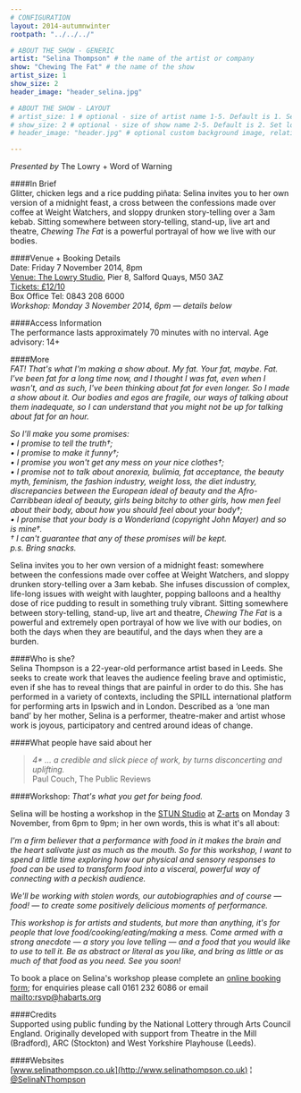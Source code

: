 ```yaml
---
# CONFIGURATION
layout: 2014-autumnwinter
rootpath: "../../../"

# ABOUT THE SHOW - GENERIC
artist: "Selina Thompson" # the name of the artist or company
show: "Chewing The Fat" # the name of the show
artist_size: 1
show_size: 2
header_image: "header_selina.jpg"    

# ABOUT THE SHOW - LAYOUT
# artist_size: 1 # optional - size of artist name 1-5. Default is 1. Set longer names to lower values
# show_size: 2 # optional - size of show name 2-5. Default is 2. Set longer names to lower values
# header_image: "header.jpg" # optional custom background image, relative to current page

---
```

*Presented by* The Lowry + Word of Warning      
       
####In Brief      
Glitter, chicken legs and a rice pudding piñata: Selina invites you to her own version of a midnight feast, a cross between the confessions made over coffee at Weight Watchers, and sloppy drunken story-telling over a 3am kebab. Sitting somewhere between story-telling, stand-up, live art and theatre, *Chewing The Fat* is a powerful portrayal of how we live with our bodies.      
        
####Venue + Booking Details    
Date: Friday 7 November 2014, 8pm     
[Venue: The Lowry Studio](http://www.thelowry.com/plan-your-visit/getting-here), Pier 8, Salford Quays, M50 3AZ    
[Tickets: £12/10](http://www.thelowry.com/event/chewing-the-fat)        
Box Office Tel: 0843 208 6000        
*Workshop: Monday 3 November 2014, 6pm — details below* 
        
####Access Information        
The performance lasts approximately 70 minutes with no interval. Age advisory: 14+        
       
####More            
*FAT! That's what I'm making a show about. My fat. Your fat, maybe. Fat. I've been fat for a long time now, and I thought I was fat, even when I wasn't, and as such, I've been thinking about fat for even longer. So I made a show about it. Our bodies and egos are fragile, our ways of talking about them inadequate, so I can understand that you might not be up for talking about fat for an hour.*        
        
*So I'll make you some promises:*       
*• I promise to tell the truth†;*        
*• I promise to make it funny†;*        
*• I promise you won't get any mess on your nice clothes†;*        
*• I promise not to talk about anorexia, bulimia, fat acceptance, the beauty myth, feminism, the fashion industry, weight loss, the diet industry, discrepancies between the European ideal of beauty and the Afro-Carribbean ideal of beauty, girls being bitchy to other girls, how men feel about their body, about how you should feel about your body†;*        
*• I promise that your body is a Wonderland (copyright John Mayer) and so is mine†.*       
*† I can't guarantee that any of these promises will be kept.*        
*p.s. Bring snacks.*        
        
Selina invites you to her own version of a midnight feast: somewhere between the confessions made over coffee at Weight Watchers, and sloppy drunken story-telling over a 3am kebab. She infuses discussion of complex, life-long issues with weight with laughter, popping balloons and a healthy dose of rice pudding to result in something truly vibrant. Sitting somewhere between story-telling, stand-up, live art and theatre, *Chewing The Fat* is a powerful and extremely open portrayal of how we live with our bodies, on both the days when they are beautiful, and the days when they are a burden.          
             
####Who is she?    
Selina Thompson is a 22-year-old performance artist based in Leeds. She seeks to create work that leaves the audience feeling brave and optimistic, even if she has to reveal things that are painful in order to do this. She has performed in a variety of contexts, including the SPILL international platform for performing arts in Ipswich and in London. Described as a ‘one man band’ by her mother, Selina is a performer, theatre-maker and artist whose work is joyous, participatory and centred around ideas of change.       
        
####What people have said about her         
>*4\* … a credible and slick piece of work, by turns disconcerting and uplifting.*<br>Paul Couch, The Public Reviews        
        
####Workshop: *That's what you get for being food.*    
       
Selina will be hosting a workshop in the [STUN Studio](http://stunlive.com) at [Z-arts](http://www.z-arts.org/about-us/getting-here) on Monday 3 November, from 6pm to 9pm; in her own words, this is what it's all about: 
       
*I'm a firm believer that a performance with food in it makes the brain and the heart salivate just as much as the mouth. So for this workshop, I want to spend a little time exploring how our physical and sensory responses to food can be used to transform food into a visceral, powerful way of connecting with a peckish audience.*   
       
*We'll be working with stolen words, our autobiographies and of course — food! — to create some positively delicious moments of performance.* 
       
*This workshop is for artists and students, but more than anything, it's for people that love food/cooking/eating/making a mess. Come armed with a strong anecdote — a story you love telling — and a food that you would like to use to tell it. Be as abstract or literal as you like, and bring as little or as much of that food as you need. See you soon!*  
       
To book a place on Selina's workshop please complete an [online booking form](http://habarts.wufoo.eu/forms/workshop-booking-form); for enquiries please call 0161 232 6086 or email <mailto:rsvp@habarts.org>       
       
####Credits    
Supported using public funding by the National Lottery through Arts Council England. Originally developed with support from Theatre in the Mill (Bradford), ARC (Stockton) and West Yorkshire Playhouse (Leeds).        
          
####Websites        
[www.selinathompson.co.uk](http://www.selinathompson.co.uk) ¦ [@SelinaNThompson](http://twitter.com/SelinaNThompson)
